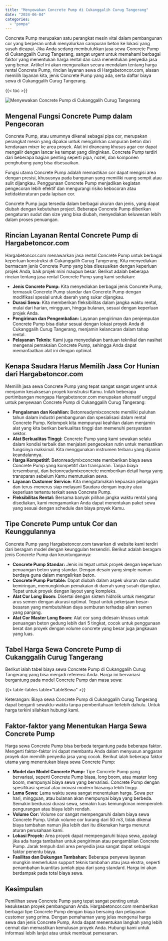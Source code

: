 ```yaml
---
title: "Menyewakan Concrete Pump di Cukanggalih Curug Tangerang"
date: "2024-06-04"
categories: 
  - "pompa"
---
```




Concrete Pump merupakan satu perangkat mesin vital dalam pembangunan cor yang berperan untuk menyalurkan campuran beton ke lokasi yang susah dicapai. Jika Anda sedang membutuhkan jasa sewa Concrete Pump di Cukanggalih Curug Tangerang, sangat urgent untuk memahami berbagai faktor yang menentukan harga rental dan cara menentukan penyedia jasa yang benar. Artikel ini akan menguraikan secara mendalam tentang harga rental Concrete Pump, rincian layanan sewa di Hargabetoncor.com, alasan memilih layanan kita, jenis Concrete Pump yang ada, serta daftar biaya sewa di Cukanggalih Curug Tangerang.

{{< toc >}}

![Menyewakan Concrete Pump di Cukanggalih Curug Tangerang](https://hargareadymixid.github.io/pompa/concrete-pump%20(14).png)

## Mengenal Fungsi Concrete Pump dalam Pengecoran

Concrete Pump, atau umumnya dikenal sebagai pipa cor, merupakan perangkat mesin yang dipakai untuk mengalirkan campuran beton dari kendaraan mixer ke area proyek. Alat ini dirancang khusus agar cor dapat mengalir dengan lancar ke tempat yang diinginkan. Concrete Pump terdiri dari beberapa bagian penting seperti pipa, nozel, dan komponen penghubung yang bisa disesuaikan.

Fungsi utama Concrete Pump adalah memastikan cor dapat mengisi area dengan presisi, khususnya pada bangunan yang memiliki ruang sempit atau sulit dijangkau. Penggunaan Concrete Pump menjadikan kegiatan pengecoran lebih efektif dan mengurangi risiko kebocoran atau ketidakteraturan pada lapisan cor.

Concrete Pump juga tersedia dalam berbagai ukuran dan jenis, yang dapat diubah dengan kebutuhan project. Beberapa Concrete Pump diberikan pengaturan sudut dan size yang bisa diubah, menyediakan keluwesan lebih dalam proses penuangan.

## Rincian Layanan Rental Concrete Pump di Hargabetoncor.com

Hargabetoncor.com menawarkan jasa rental Concrete Pump untuk berbagai keperluan konstruksi di Cukanggalih Curug Tangerang. Kita menyediakan bermacam jenis Concrete Pump yang bisa disesuaikan dengan keperluan projek Anda, baik projek mini maupun besar. Berikut adalah beberapa rincian tentang jasa rental Concrete Pump yang kami sediakan:

- **Jenis Concrete Pump:** Kita menyediakan berbagai jenis Concrete Pump, termasuk Concrete Pump standar dan Concrete Pump dengan modifikasi spesial untuk daerah yang sukar dijangkau.
- **Durasi Sewa:** Kita memberikan fleksibilitas dalam jangka waktu rental, mulai dari harian, mingguan, hingga bulanan, sesuai dengan keperluan projek Anda.
- **Pengiriman dan Pengembalian:** Layanan pengiriman dan penjemputan Concrete Pump bisa diatur sesuai dengan lokasi proyek Anda di Cukanggalih Curug Tangerang, menjamin kelancaran dalam tahap rental.
- **Pelayanan Teknis:** Kami juga menyediakan bantuan teknikal dan nasihat mengenai pemakaian Concrete Pump, sehingga Anda dapat memanfaatkan alat ini dengan optimal.

## Kenapa Saudara Harus Memilih Jasa Cor Hunian dari Hargabetoncor.com

Memilih jasa sewa Concrete Pump yang tepat sangat sangat urgent untuk menjamin kesuksesan proyek konstruksi Kamu. Inilah beberapa pertimbangan mengapa Hargabetoncor.com merupakan alternatif unggul untuk penyewaan Concrete Pump di Cukanggalih Curug Tangerang:

- **Pengalaman dan Keahlian:** Betonreadymixconcrete memiliki puluhan tahun dalam industri pembangunan dan spesialisasi dalam rental Concrete Pump. Kelompok kita mempunyai keahlian dalam menjamin alat yang kita berikan berkualitas tinggi dan memenuhi persyaratan sektor.
- **Alat Berkualitas Tinggi:** Concrete Pump yang kami sewakan selalu dalam kondisi terbaik dan menjalani pengecekan rutin untuk memastikan fungsinya maksimal. Kita menggunakan instrumen terbaru yang dijamin keandalannya.
- **Harga Kompetitif:** Betonreadymixconcrete memberikan biaya sewa Concrete Pump yang kompetitif dan transparan. Tanpa biaya tersembunyi, dan betonreadymixconcrete memberikan detail harga yang transparan sebelum Kamu memutuskan sewa.
- **Layanan Customer Service:** Kita mengutamakan kepuasan pelanggan dan terus-menerus siap melayani Saudara dengan inquiry atau keperluan tertentu terkait sewa Concrete Pump.
- **Fleksibilitas Rental:** Bersama banyak pilihan jangka waktu rental yang disediakan, kami mengamankan Anda dapat menentukan paket sewa yang sesuai dengan schedule dan biaya proyek Kamu.

## Tipe Concrete Pump untuk Cor dan Keunggulannya

Concrete Pump yang Hargabetoncor.com tawarkan di website kami terdiri dari beragam model dengan keunggulan tersendiri. Berikut adalah beragam jenis Concrete Pump dan keuntungannya:

- **Concrete Pump Standar:** Jenis ini tepat untuk proyek dengan keperluan penuangan beton yang standar. Dengan desain yang simple namun berdaya guna dalam mengalirkan beton.
- **Concrete Pump Portable:** Dapat diubah dalam aspek ukuran dan sudut kemiringan, memungkinkan pemakaian di daerah yang susah dijangkau. Tepat untuk proyek dengan layout yang kompleks.
- **Alat Cor Long Boom:** Disertai dengan sistem hidrolik untuk mengatur arus semen dengan akurasi optimal. Tepat untuk pekerjaan besar-besaran yang membutuhkan daya semburan terhadap aliran semen yang panjang.
- **Alat Cor Master Long Boom:** Alat cor yang didesain khusus untuk penuangan beton gedung lebih dari 5 tingkat, cocok untuk penggunaan berat dan proyek dengan volume concrete yang besar juga jangkauan yang luas.

## Tabel Harga Sewa Concrete Pump di Cukanggalih Curug Tangerang

Berikut ialah tabel biaya sewa Concrete Pump di Cukanggalih Curug Tangerang yang bisa menjadi referensi Anda. Harga ini bervariasi bergantung pada model Concrete Pump dan masa sewa:

{{< table-tables table="tableSewa" >}}

Keterangan: Biaya sewa Concrete Pump di Cukanggalih Curug Tangerang dapat berganti sewaktu-waktu tanpa pemberitahuan terlebih dahulu. Untuk harga terkini silahkan hubungi kami.

## Faktor-faktor yang Menentukan Harga Sewa Concrete Pump

Harga sewa Concrete Pump bisa berbeda tergantung pada beberapa faktor. Mengerti faktor-faktor ini dapat membantu Anda dalam menyusun anggaran proyek dan memilih penyedia jasa yang cocok. Berikut ialah beberapa faktor utama yang menentukan biaya sewa Concrete Pump:

- **Model dan Model Concrete Pump:** Tipe Concrete Pump yang bervariasi, seperti Concrete Pump biasa, long boom, atau master long boom, mempunyai biaya sewa yang bervariasi. Concrete Pump dengan spesifikasi spesial atau inovasi modern biasanya lebih tinggi.
- **Lama Sewa:** Lama waktu sewa sangat menentukan harga. Sewa per hari, mingguan, atau bulanan akan mempunyai biaya yang berbeda. Semakin berdurasi durasi sewa, semakin luas kemungkinan memperoleh pengurangan atau biaya lebih rendah.
- **Volume Cor:** Volume cor sangat mempengaruhi dalam biaya sewa Concrete Pump. Untuk volume cor kurang dari 50 m3, tidak dikenai biaya tambahan namun jika lebih dari itu dikenakan harga menurut aturan perusahaan kami.
- **Lokasi Proyek:** Area proyek dapat mempengaruhi biaya sewa, apalagi jika ada harga tambahan untuk pengiriman atau pengambilan Concrete Pump. Jarak tempuh dari area penyedia jasa sangat dapat sebagai faktor penentu biaya.
- **Fasilitas dan Dukungan Tambahan:** Beberapa penyewa layanan mungkin memerlukan support teknis tambahan atau jasa ekstra, seperti penambahan kuantitas jumlah pipa dari yang standard. Harga ini akan berdampak pada total biaya sewa.

## Kesimpulan

Pemilihan sewa Concrete Pump yang tepat sangat penting untuk kesuksesan proyek pembangunan Anda. Hargabetoncor.com memberikan berbagai tipe Concrete Pump dengan biaya bersaing dan pelayanan customer yang prima. Dengan pemahaman yang jelas mengenai harga sewa dan jenis Concrete Pump, Anda dapat menentukan langkah yang lebih cermat dan memastikan kemulusan proyek Anda. Hubungi kami untuk informasi lebih lanjut atau untuk membuat pemesanan.
